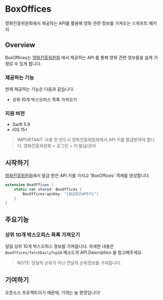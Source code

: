 # BoxOffices

영화진흥위원회에서 제공하는 API를 활용해 영화 관련 정보를 가져오는 스위프트 패키지

## Overview

BoxOffices는 [영화진흥위원회](https://www.kobis.or.kr/kobisopenapi/homepg/main/main.do) 에서 제공하는 API 를 통해 영화 관련 정보들을 쉽게 가졍로 수 있게 합니다.

### 제공하는 기능
현재 제공하는 기능은 다음과 같습니다.
- 상위 10개 박스오피스 목록 가져오기

### 지원 버전
- Swift 5.9
- iOS 15+

> IMPORTANT: 사용 전 반드시 영화진흥위원회에서 API 키를 발급받아야 합니다. 영화진흥위원회 > 로그인 > 키 발급/관리

## 시작하기

[영화진흥위원회](https://www.kobis.or.kr/kobisopenapi/homepg/main/main.do)에서 발급 받은 API 키를 가지고 'BoxOffices' 객체를 생성합니다.

```swift
extension BoxOffices {
    static var shared: BoxOffices {
        BoxOffices(apiKey: "{발급받은API키}")
    }
}
```

## 주요기능

### 상위 10개 박스오피스 목록 가져오기

일일 상위 10개 박스오피스 정보를 가져옵니다. 자세한 내용은 `BoxOffices/fetchDailyTop10` 메소드의 API Description 을 참고해주세요.

> NOTE: 당일의 순위가 아닌 전날의 순위정보를 가져옵니다.

## 기여하기

오픈소스 프로젝트이기 때문에, 기여는 늘 환영입니다!
